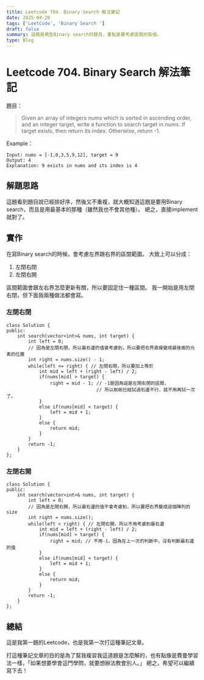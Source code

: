 ```yaml
---
title: Leetcode 704. Binary Search 解法筆記
date: 2025-04-20
tags: ['LeetCode', 'Binary Search ']
draft: false
summary: 這題是典型Binary search的題目，重點是要考慮區間的取值。
type: Blog
---
```


# Leetcode 704. Binary Search 解法筆記
題目：
> Given an array of integers nums which is sorted in ascending order, and an integer target, write a function to search target in nums. If target exists, then return its index. Otherwise, return -1.

Example：
```
Input: nums = [-1,0,3,5,9,12], target = 9
Output: 4
Explanation: 9 exists in nums and its index is 4
```
## 解題思路
這題看到題目說已經排好序，然後又不重複，就大概知道這題是要用Binary search，而且是用最基本的那種（雖然我也不會其他種）。
總之，直接implement就對了。
## 實作
在寫Binary search的時候，會考慮左界跟右界的區間範圍。
大致上可以分成：
1. 左閉右閉
2. 左閉右開

區間範圍會跟左右界怎麼更新有關，所以要固定住一種區間。
我一開始是用左閉右閉，但下面我兩種做法都會寫。
### 左閉右閉
```cpp=
class Solution {
public:
    int search(vector<int>& nums, int target) {
        int left = 0;
        // 因為是左閉右閉，所以最右邊的值會考慮到，所以要把右界直接變成最後面的元素的位置
        int right = nums.size() - 1;
        while(left <= right) { // 左閉右閉，所以要加上等於
            int mid = left + (right - left) / 2;
            if(nums[mid] > target) {
                right = mid - 1; // -1是因為這是左閉右閉的區間，
                                 // 所以剛剛已經試過右邊不行，就不用再試一次了。
            }
            else if(nums[mid] < target) {
                left = mid + 1;
            }
            else {
                return mid;
            }
        }
        return -1;
    }
};
```
### 左閉右開
```cpp=
class Solution {
public:
    int search(vector<int>& nums, int target) {
        int left = 0;
        // 因為是左閉右開，所以最右邊的值不會考慮到，所以要把右界變成這個陣列的size
        int right = nums.size();
        while(left < right) { // 左閉右開，所以不用考慮到最右邊
            int mid = left + (right - left) / 2;
            if(nums[mid] > target) {
                right = mid; // 不用-1，因為在上一次的判斷中，沒有判斷最右邊的值
            }
            else if(nums[mid] < target) {
                left = mid + 1;
            }
            else {
                return mid;
            }
        }
        return -1;
    }
};
```

## 總結
這是我第一題的Leetcode，也是我第一次打這種筆記文章。

打這種筆記文章的目的是為了幫我複習我這道題是怎麼解的，也有點像是費曼學習法一樣，「如果想要學會這門學問，就要想辦法教會別人。」
總之，希望可以繼續寫下去！